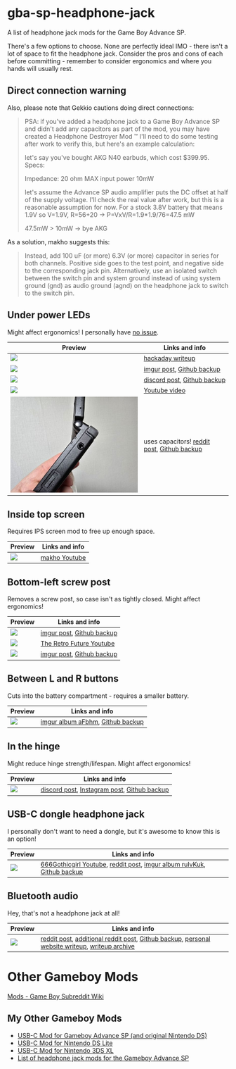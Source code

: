 # gba-sp-headphone-jack
 A list of headphone jack mods for the Game Boy Advance SP.
 
 There's a few options to choose. None are perfectly ideal IMO - there isn't a lot of space to fit the headphone jack. Consider the pros and cons of each before committing - remember to consider ergonomics and where you hands will usually rest.

 ## Direct connection warning

 Also, please note that Gekkio cautions doing direct connections:

> PSA: if you've added a headphone jack to a Game Boy Advance SP and didn't add any capacitors as part of the mod, you may have created a Headphone Destroyer Mod ™
> I'll need to do some testing after work to verify this, but here's an example calculation:
> 
> let's say you've bought AKG N40 earbuds, which cost $399.95. Specs:
> 
> Impedance: 20 ohm
> MAX input power 10mW
> 
> let's assume the Advance SP audio amplifier puts the DC offset at half of the supply voltage. I'll check the real value after work, but this is a reasonable assumption for now. For a stock 3.8V battery that means 1.9V
> so V=1.9V, R=56+20 -> P=VxV/R=1.9*1.9/76=47.5 mW
> 
> 47.5mW > 10mW
> -> bye AKG
> 

As a solution, makho suggests this:

> Instead, add 100 uF (or more) 6.3V (or more) capacitor in series for both channels. Positive side goes to the test point, and negative side to the corresponding jack pin. Alternatively, use an isolated switch between the switch pin and system ground instead of using system ground (gnd) as audio ground (agnd) on the headphone jack to switch to the switch pin.

## Under power LEDs
Might affect ergonomics! I personally have [no issue](under-power-LED-ergonomics.jpg).

Preview | Links and info
------------ | -------------
![](thumbnails/hackaday-173427-gba-sp-headphone-jack-mod.jpg) | [hackaday writeup](https://hackaday.io/project/173427-gba-sp-headphone-jack-mod)
![](thumbnails/imgur-da826qH.jpg) | [imgur post](https://imgur.com/a/da826qH), [Github backup](backups/imgur-da826qH/)
![](thumbnails/discord-orangeglo.png) | [discord post](https://discordapp.com/channels/246604458744610816/332487777986019337/734842804538179667), [Github backup](backups/discord-orangeglo.png)
![](thumbnails/youtube-W3H48VH9VDw.png) | [Youtube video](https://www.youtube.com/watch?v=W3H48VH9VDw)
![](thumbnails/gameboy-subreddit-FollowTheTrailofDead.jpg) | uses capacitors! [reddit post](https://www.reddit.com/r/Gameboy/comments/1l676l4/gameboy_advance_headphone_mod_and_a_misadventure/), [Github backup](backups/gameboy-subreddit-FollowTheTrailofDead/)

## Inside top screen
Requires IPS screen mod to free up enough space.

Preview | Links and info
------------ | -------------
![](thumbnails/youtube-L5i0NNrpfFw.png) | [makho Youtube](https://www.youtube.com/watch?v=L5i0NNrpfFw)

## Bottom-left screw post
Removes a screw post, so case isn't as tightly closed. Might affect ergonomics!

Preview | Links and info
------------ | -------------
![](thumbnails/imgur-mqhpRvp.jpg) | [imgur post](https://imgur.com/a/mqhpRvp), [Github backup](backups/imgur-mqhpRvp/)
![](thumbnails/youtube-MOywVfRrYTg.png) | [The Retro Future Youtube](https://www.youtube.com/watch?v=MOywVfRrYTg)
![](thumbnails/imgur-xWTdjy3.jpg) | [imgur post](https://imgur.com/gallery/xWTdjy3), [Github backup](backups/imgur-xWTdjy3/)

## Between L and R buttons
Cuts into the battery compartment - requires a smaller battery.

Preview | Links and info
------------ | -------------
![](thumbnails/imgur-aFbhm.jpg) | [imgur album aFbhm](https://imgur.com/a/aFbhm), [Github backup](backups/imgur-aFbhm/)

## In the hinge
Might reduce hinge strength/lifespan. Might affect ergonomics!

Preview | Links and info
------------ | -------------
![](thumbnails/discord-sammy.sam.jpg) | [discord post](https://discordapp.com/channels/246604458744610816/332487777986019337/733445195001102468), [Instagram post](https://www.instagram.com/p/CCzr_ZOlZCR/), [Github backup](backups/discord-sammy.sam/)

## USB-C dongle headphone jack
I personally don't want to need a dongle, but it's awesome to know this is an option!

Preview | Links and info
------------ | -------------
![](thumbnails/youtube-5_2sGFCsaPw.png) | [666Gothicgirl Youtube](https://www.youtube.com/watch?v=5_2sGFCsaPw), [reddit post](https://www.reddit.com/r/Gameboy/comments/e62yc5/complete_my_cover_for_the_usb_c_port_that_i_build/f9qq91v/), [imgur album ruIvKuk](https://imgur.com/a/ruIvKuk), [Github backup](backups/imgur-ruIvKuk/)

## Bluetooth audio
Hey, that's not a headphone jack at all!

Preview | Links and info
------------ | -------------
![](thumbnails/gameboy-subreddit-eg937m.jpg) | [reddit post](https://www.reddit.com/r/Gameboy/comments/eg937m/gameboy_advance_sp_bluetooth_audio_mod/), [additional reddit post](https://www.reddit.com/r/Gameboy/comments/gc5k7x/gba_with_bluetooth_audio/), [Github backup](backups/gameboy-subreddit-eg937m/), [personal website writeup](https://mmax.tech/?p=3895&lang=en), [writeup archive](https://web.archive.org/web/20201025163111/https://mmax.tech/?p=3895&lang=en)


# Other Gameboy Mods

[Mods - Game Boy Subreddit Wiki](https://www.reddit.com/r/GameBoy/wiki/mods)

## My Other Gameboy Mods

* [USB-C Mod for Gameboy Advance SP (and original Nintendo DS)](https://github.com/rorosaurus/gba-sp-usb-c/)
* [USB-C Mod for Nintendo DS Lite](https://github.com/rorosaurus/nds-lite-usb-c/)
* [USB-C Mod for Nintendo 3DS XL](https://github.com/rorosaurus/3ds-xl-usb-c/)
* [List of headphone jack mods for the Gameboy Advance SP](https://github.com/rorosaurus/gba-sp-headphone-jack/)